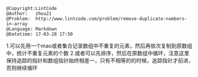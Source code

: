 ```
@Copyright:LintCode
@Author:   zhou21
@Problem:  http://www.lintcode.com/problem/remove-duplicate-numbers-in-array
@Language: Markdown
@Datetime: 17-03-28 17:50
```

1.可以先用一个mao或者集合记录数组中不重复的元素，然后再依次复制到原数组中，统计不重复元素的个数
2.或者可以先排序，然后在原数组中循环，注意这里保持追踪的指针和数组指针始终相差一，只有不相等的的时候，追踪指针才前进，否则继续循环